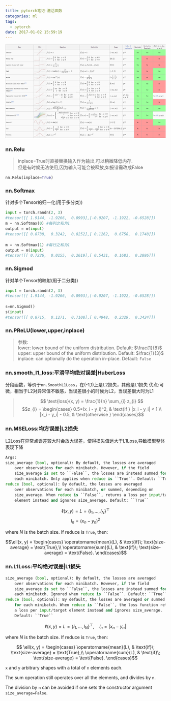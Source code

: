 ```yaml
---
title: pytorch笔记-激活函数
categories: ml 
tags:
  - pytorch
date: 2017-01-02 15:59:19
---
```




![activation functions](../../../assets/Activation_Functions.png "Optional title attribute")


### nn.Relu
>inplace=True时直接替换输入作为输出,可以稍微降低内存.  
但是有时候无法使用,因为输入可能会被释放,如报错需改成False
```python
nn.Relu(inplace=True)
```



### nn.Softmax
针对多个Tensor的归一化(用于多分类))
```python
input = torch.randn(2, 3)
#tensor([[ 1.9144, -1.9266,  0.8993],[-0.0207, -1.1922, -0.6528]])
m = nn.Softmax(0) #每列之和为1
output = m(input)
#tensor([[ 0.8738,  0.3242,  0.8252],[ 0.1262,  0.6758,  0.1748]])

m = nn.Softmax(1) #每行之和为1
output = m(input)
#tensor([[ 0.7226,  0.0155,  0.2619],[ 0.5431,  0.1683,  0.2886]])

```


### nn.Sigmod
针对单个Tensor的映射(用于二分类))
```python
input = torch.randn(2, 3)
#tensor([[ 1.9144, -1.9266,  0.8993],[-0.0207, -1.1922, -0.6528]])

s=nn.Sigmod()
s(input)
#tensor([[ 0.8715,  0.1271,  0.7108],[ 0.4948,  0.2329,  0.3424]])

```

### nn.PReLU(lower,upper,inplace)
>参数:    
>lower: lower bound of the uniform distribution. Default: $\frac{1}{8}$   
upper: upper bound of the uniform distribution. Default: $\frac{1}{3}$   
inplace: can optionally do the operation in-place. Default: ``False``


### nn.smooth_l1_loss:平滑平均绝对误差|HuberLoss
分段函数，等价于`nn.SmoothL1Loss`，在(-1,1)上是L2损失，其他是L1损失
优点:可微，相当于L2对异常值不敏感，当误差很小的时候为L2，当误差很大时为L1

>$$ \text{loss}(x, y) = \frac{1}{n} \sum_{i} z_{i} $$
>$$z_{i} =
  \begin{cases}
  0.5*(x_i - y_i)^2, & \text{if } |x_i - y_i| < 1 \\
  |x_i - y_i| - 0.5, & \text{otherwise }
  \end{cases}$$


### nn.MSELoss:均方误差|L2损失
L2Loss在异常点误差较大时会放大误差，使得损失值远大于L1Loss,导致模型整体表现下降

```python
Args:
size_average (bool, optional): By default, the losses are averaged
    over observations for each minibatch. However, if the field
    size_average is set to ``False``, the losses are instead summed for
    each minibatch. Only applies when reduce is ``True``. Default: ``True``
reduce (bool, optional): By default, the losses are averaged
    over observations for each minibatch, or summed, depending on
    size_average. When reduce is ``False``, returns a loss per input/target
    element instead and ignores size_average. Default: ``True``
```

$$\ell(x, y) = L = \{l_1,\dots,l_N\}^\top$$
$$l_n = \left( x_n - y_n \right)^2$$


where $N$ is the batch size. If reduce is ``True``, then:


$$\ell(x, y) = 
    \begin{cases}
    \operatorname{mean}(L), & \text{if}\; \text{size-average} = \text{True},\\
    \operatorname{sum}(L),  & \text{if}\; \text{size-average} = \text{False}.
    \end{cases}$$





### nn.L1Loss:平均绝对误差|L1损失


```python
size_average (bool, optional): By default, the losses are averaged
    over observations for each minibatch. However, if the field
    size_average is set to ``False``, the losses are instead summed for
    each minibatch. Ignored when reduce is ``False``. Default: ``True``
reduce (bool, optional): By default, the losses are averaged or summed
    for each minibatch. When reduce is ``False``, the loss function returns
    a loss per input/target element instead and ignores size_average.
    Default: ``True``
```

$$\ell(x, y) = L = \{l_1,\dots,l_N\}^\top, \quad
    l_n = \left| x_n - y_n \right|$$

where $N$ is the batch size. If reduce is ``True``, then:

$$
    \ell(x, y) = \begin{cases}
        \operatorname{mean}(L), & \text{if}\; \text{size-average} = \text{True},\\
        \operatorname{sum}(L),  & \text{if}\; \text{size-average} = \text{False}.
    \end{cases}$$

`x` and `y` arbitrary shapes with a total of `n` elements each.

The sum operation still operates over all the elements, and divides by `n`.

The division by `n` can be avoided if one sets the constructor argument
`size_average=False`.